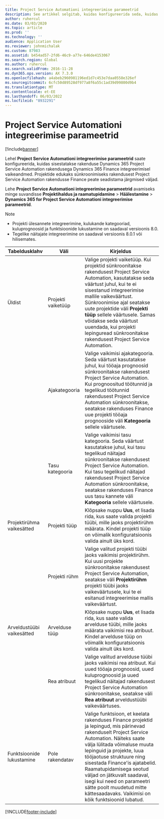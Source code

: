 ```yaml
---
title: Project Service Automationi integreerimise parameetrid
description: See artikkel selgitab, kuidas konfigureerida seda, kuidas rakenduse Microsoft Dynamics 365 for Project Service Automation rakendusega Microsoft Dynamics 365 Finance integreerimisel vaikeandmed sisestatakse.
author: ruhercul
ms.date: 03/03/2020
ms.topic: article
ms.prod: ''
ms.technology: ''
audience: Application User
ms.reviewer: johnmichalak
ms.custom: 87983
ms.assetid: b454ad57-2fd6-46c9-a77e-646de4153067
ms.search.region: Global
ms.author: ruhercul
ms.search.validFrom: 2016-11-28
ms.dyn365.ops.version: AX 7.3.0
ms.openlocfilehash: a4abeb2960981196ed1d7c453e7daa0558e326ef
ms.sourcegitcommit: 6cfc50d89528df977a8f6a55c1ad39d99800d9b4
ms.translationtype: MT
ms.contentlocale: et-EE
ms.lasthandoff: 06/03/2022
ms.locfileid: "8932291"
---
```

# <a name="project-service-automation-integration-parameters"></a>Project Service Automationi integreerimise parameetrid

[!include[banner](../includes/banner.md)]

Lehel **Project Service Automationi integreerimise parameetrid** saate konfigureerida, kuidas sisestatakse rakenduse Dynamics 365 Project Service Automation rakendusega Dynamics 365 Finance integreerimisel vaikeandmed. Projektide edukaks sünkroonimiseks rakendusest Project Service Automation rakendusse Finance peate seadistama järgmised väljad.

Lehe **Project Service Automationi integreerimise parameetrid** avamiseks minge suvandisse **Projektihaldus ja raamatupidamine** \> **Häälestamine** \> **Dynamics 365 for Project Service Automationi integreerimise parameetrid**. 

> [!NOTE]
> - Projekti ülesannete integreerimine, kulukande kategooriad, kuluprognoosid ja funktsioonide lukustamine on saadaval versioonis 8.0.
> - Tegelike näitajate integreerimine on saadaval versioonis 8.0.1 või hilisemates.


| Tabeldusklahv                    | Väli                | Kirjeldus |
|------------------------|----------------------|-------------|
| Üldist                | Projekti vaiketüüp | Valige projekti vaiketüüp. Kui projektid sünkroonitakse rakendusest Project Service Automation, kasutatakse seda väärtust juhul, kui te ei sisestanud integreerimise mallile vaikeväärtust. Sünkroonimise ajal seatakse uute projektide väli **Projekti tüüp** sellele väärtusele. Samas võidakse seda väärtust uuendada, kui projekti lepinguread sünkroonitakse rakendusest Project Service Automation. |
|                        | Ajakategooria        | Valige vaikimisi ajakategooria. Seda väärtust kasutatakse juhul, kui tööaja prognoosid sünkroonitakse rakendusest Project Service Automation. Kui prognoositud töötunnid ja tegelikud töötunnid rakendusest Project Service Automation sünkroonitakse, seatakse rakenduses Finance uue projekti tööaja prognooside väli **Kategooria** sellele väärtusele. |
|                        | Tasu kategooria         | Valige vaikimisi tasu kategooria. Seda väärtust kasutatakse juhul, kui tasu tegelikud näitajad sünkroonitakse rakendusest Project Service Automation. Kui tasu tegelikud näitajad rakendusest Project Service Automation sünkroonitakse, seatakse rakenduses Finance uus tasu kannete väli **Kategooria** sellele väärtusele. |
| Projektirühma vaikesätted | Projekti tüüp         | Klõpsake nuppu **Uus**, et lisada rida, kus saate valida projekti tüübi, mille jaoks projektirühm määrata. Kindel projekti tüüp on võimalik konfiguratsioonis valida ainult üks kord. |
|                        | Projekti rühm        | Valige valitud projekti tüübi jaoks vaikimisi projektirühm. Kui uusi projekte sünkroonitakse rakendusest Project Service Automation, seatakse väli **Projektirühm** projekti tüübi jaoks vaikeväärtusele, kui te ei esitanud integreerimise mallis vaikeväärtust. |
| Arveldustüübi vaikesätted  | Arvelduse tüüp         | Klõpsake nuppu **Uus**, et lisada rida, kus saate valida arvelduse tüübi, mille jaoks määrata vaikimisi rea atribuut. Kindel arvelduse tüüp on võimalik konfiguratsioonis valida ainult üks kord. |
|                        | Rea atribuut        | Valige valitud arvelduse tüübi jaoks vaikimisi rea atribuut. Kui uued tööaja prognoosid, uued kuluprognoosid ja uued tegelikud näitajad rakendusest Project Service Automation sünkroonitakse, seatakse väli **Rea atribuut** arveldustüübi vaikeväärtuses. |
| Funktsioonide lukustamine  | Pole rakendatav       | Valige funktsioon, et keelata rakenduses Finance projektid ja lepingud, mis pärinevad rakenduselt Project Service Automation. Näiteks saate välja lülitada võimaluse muuta lepinguid ja projekte, luua tööjaotuse struktuure ning sisestada Finance'is ajatabelid. Raamatupidamisega seotud väljad on jätkuvalt saadaval, isegi kui need on parameetri sätte poolt muudetud mitte kättesaadavaks. Vaikimisi on kõik funktsioonid lubatud. |


[!INCLUDE[footer-include](../includes/footer-banner.md)]